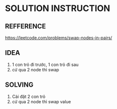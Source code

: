 # SOLUTION INSTRUCTION 

## REFFERENCE
https://leetcode.com/problems/swap-nodes-in-pairs/

## IDEA 
1. 1 con trỏ đi trước, 1 con trỏ đi sau
2. cứ qua 2 node thì swap

## SOLVING 
1. Cài đặt 2 con trỏ
2. cứ qua 2 node thì swap value 
 
 





